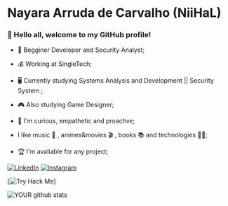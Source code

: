 # Nayara Arruda de Carvalho (NiiHaL)

### :handshake: Hello all, welcome to my GitHub profile!


- :beginner: Begginer Developer and Security Analyst;

- :moneybag: Working at SingleTech;

-  :desktop_computer: Currently studying Systems Analysis and Development || Security System ;

- :video_game: Also studying Game Designer;

- :call_me_hand: I'm curious, empathetic and proactive;

- I like music :metal: , animes&movies :clapper: , books :books: and technologies :woman_technologist:;

- :trophy: I'm avaliable for any project;
  

[![LinkedIn](https://img.shields.io/badge/LinkedIn-000?style=for-the-badge&logo=linkedin&logoColor=0E76A8)](https://www.linkedin.com/in/nihal182/)
[![Instagram](https://img.shields.io/badge/Instagram-000?style=for-the-badge&logo=instagram)](https://www.instagram.com/notexist4u/)
  
[![Try Hack Me](https://tryhackme.com/badge/3122026")]

![YOUR github stats](https://github-readme-stats.vercel.app/api?username=Nihal182)

